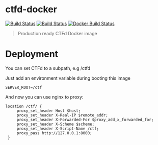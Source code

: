# ctfd-docker

[![Build Status](https://travis-ci.org/toolisticon/ctfd-docker.svg?branch=master)](https://travis-ci.org/toolisticon/ctfd-docker)
[![Build Status](https://jenkins.holisticon.de/buildStatus/icon?job=toolisticon/ctfd-docker/master)](https://jenkins.holisticon.de/blue/organizations/jenkins/toolisticon%2Fctfd-docker/branches/)
[![Docker Build Status](https://img.shields.io/docker/build/toolisticon/ctf.svg)](https://hub.docker.com/r/toolisticon/ctf/)

> Production ready CTFd Docker image

# Deployment

You can set CTFd to a subpath, e.g /ctfd

Just add an environment variable during booting this image
```
SERVER_ROOT=/ctf
```

And now you can use nginx to proxy:

```
location /ctf/ {
     proxy_set_header Host $host;
     proxy_set_header X-Real-IP $remote_addr;
     proxy_set_header X-Forwarded-For $proxy_add_x_forwarded_for;
     proxy_set_header X-Scheme $scheme;
     proxy_set_header X-Script-Name /ctf;
     proxy_pass http://127.0.0.1:8000;
 }
 ```
